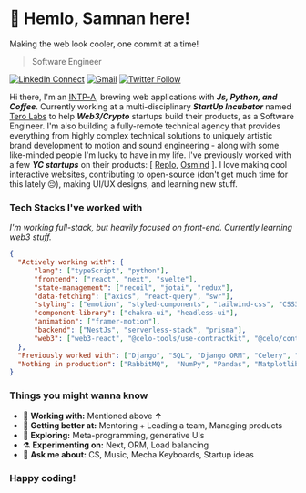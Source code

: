<!-- [<img align="right" width="400" src="https://github-readme-stats.vercel.app/api?username=Geektrovert&&show_icons=true&theme=tokyonight&count_private=true" alt="Geektrovert's Github Stats"/>](https://github.com/Geektrovert) -->

# 👋 Hemlo, Samnan here!

Making the web look cooler, one commit at a time!

> Software Engineer

[![LinkedIn Connect](https://img.shields.io/badge/%20-Connect-black?color=222244&labelColor=000000&logo=linkedin&logoColor=f5f7fe)](https://www.linkedin.com/in/geektrovert/)
[![Gmail](https://img.shields.io/badge/%20-Send%20Mail-black?color=222244&labelColor=000000&logo=gmail&logoColor=f5f7fe)](mailto:samnan.rahee.96@gmail.com?subject=From%20GitHub&&body=Hi,%20there.%20Found%20you%20on%20GitHub!%20Let's%20talk%20about...)
[![Twitter Follow](https://img.shields.io/badge/dynamic/json.svg?color=222244&labelColor=000000&logo=twitter&logoColor=f5f7fe&label=&query=%24[0].followers_count&url=https%3A%2F%2Fcdn.syndication.twimg.com%2Fwidgets%2Ffollowbutton%2Finfo.json%3Fscreen_names%3DSamnanRahee&suffix=%20Followers)](https://twitter.com/SamnanRahee)

Hi there, I'm an [INTP-A](https://www.16personalities.com/intp-personality), brewing web applications with **_Js, Python, and Coffee_**. Currently working at a multi-disciplinary **_StartUp Incubator_** named [Tero Labs](https://www.terolabs.org/) to help **_Web3/Crypto_** startups build their products, as a Software Engineer. I'm also building a fully-remote technical agency that provides everything from highly complex technical solutions to uniquely artistic brand development to motion and sound engineering - along with some like-minded people I'm lucky to have in my life. I've previously worked with a few **_YC startups_** on their products: [ [Replo](https://www.replo.app/), [Osmind](https://www.osmind.org/) ]. I love making cool interactive websites, contributing to open-source (don't get much time for this lately 😔), making UI/UX designs, and learning new stuff.

### Tech Stacks I've worked with

*I'm working full-stack, but heavily focused on front-end. Currently learning web3 stuff.*

```json
{
  "Actively working with": {
      "lang": ["typeScript", "python"],
      "frontend": ["react", "next", "svelte"],
      "state-management": ["recoil", "jotai", "redux"],
      "data-fetching": ["axios", "react-query", "swr"],
      "styling": ["emotion", "styled-components", "tailwind-css", "CSS3", "sass"],
      "component-library": ["chakra-ui", "headless-ui"],
      "animation": ["framer-motion"],
      "backend": ["NestJs", "serverless-stack", "prisma"],
      "web3": ["web3-react", "@celo-tools/use-contractkit", "@celo/contractkit"],
  },
  "Previously worked with": ["Django", "SQL", "Django ORM", "Celery", "PyTest"],
  "Nothing in production": ["RabbitMQ",  "NumPy", "Pandas", "Matplotlib", "PyTorch"],
}
```

### Things you might wanna know

- 🔭 <b>Working with:</b> Mentioned above **↑**
- 🌱 <b>Getting better at:</b> Mentoring + Leading a team, Managing products
- 🤔 <b>Exploring:</b> Meta-programming, generative UIs
- ⚗️ <b>Experimenting on:</b> Next, ORM, Load balancing
- 💬 <b>Ask me about:</b> CS, Music, Mecha Keyboards, Startup ideas


### Happy coding!
